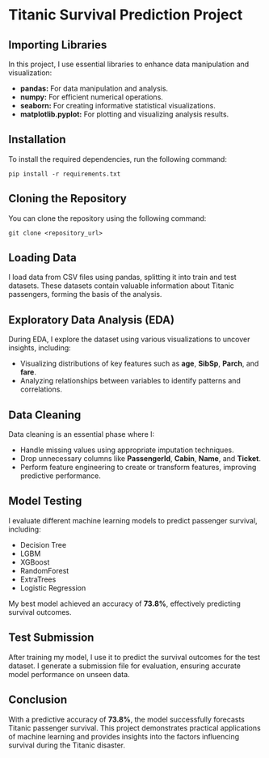 <!DOCTYPE html>
<html lang="en">
<head>
  <meta charset="UTF-8" />
  <meta name="viewport" content="width=device-width, initial-scale=1.0" />
  <title>Titanic Survival Prediction Project</title>
  <link rel="stylesheet" href="style.css" />
</head>
<body>
  <h1>Titanic Survival Prediction Project</h1>

  <div class="section">
    <h2>Importing Libraries</h2>
    <p>In this project, I use essential libraries to enhance data manipulation and visualization:</p>
    <ul>
      <li><b>pandas:</b> For data manipulation and analysis.</li>
      <li><b>numpy:</b> For efficient numerical operations.</li>
      <li><b>seaborn:</b> For creating informative statistical visualizations.</li>
      <li><b>matplotlib.pyplot:</b> For plotting and visualizing analysis results.</li>
    </ul>
  </div>

  <div class="section">
    <h2>Installation</h2>
    <p>To install the required dependencies, run the following command:</p>
    <pre><code>pip install -r requirements.txt</code></pre>
  </div>

  <div class="section">
    <h2>Cloning the Repository</h2>
    <p>You can clone the repository using the following command:</p>
    <pre><code>git clone &lt;repository_url&gt;</code></pre>
  </div>

  <div class="section">
    <h2>Loading Data</h2>
    <p>I load data from CSV files using pandas, splitting it into train and test datasets. These datasets contain valuable information about Titanic passengers, forming the basis of the analysis.</p>
  </div>

  <div class="section">
    <h2>Exploratory Data Analysis (EDA)</h2>
    <p>During EDA, I explore the dataset using various visualizations to uncover insights, including:</p>
    <ul>
      <li>Visualizing distributions of key features such as <b>age</b>, <b>SibSp</b>, <b>Parch</b>, and <b>fare</b>.</li>
      <li>Analyzing relationships between variables to identify patterns and correlations.</li>
    </ul>
  </div>

  <div class="section">
    <h2>Data Cleaning</h2>
    <p>Data cleaning is an essential phase where I:</p>
    <ul>
      <li>Handle missing values using appropriate imputation techniques.</li>
      <li>Drop unnecessary columns like <b>PassengerId</b>, <b>Cabin</b>, <b>Name</b>, and <b>Ticket</b>.</li>
      <li>Perform feature engineering to create or transform features, improving predictive performance.</li>
    </ul>
  </div>

  <div class="section">
    <h2>Model Testing</h2>
    <p>I evaluate different machine learning models to predict passenger survival, including:</p>
    <ul>
      <li>Decision Tree</li>
      <li>LGBM</li>
      <li>XGBoost</li>
      <li>RandomForest</li>
      <li>ExtraTrees</li>
      <li>Logistic Regression</li>
    </ul>
    <p>My best model achieved an accuracy of <b>73.8%</b>, effectively predicting survival outcomes.</p>
  </div>

  <div class="section">
    <h2>Test Submission</h2>
    <p>After training my model, I use it to predict the survival outcomes for the test dataset. I generate a submission file for evaluation, ensuring accurate model performance on unseen data.</p>
  </div>

  <div class="section">
    <h2>Conclusion</h2>
    <p>With a predictive accuracy of <b>73.8%</b>, the model successfully forecasts Titanic passenger survival. This project demonstrates practical applications of machine learning and provides insights into the factors influencing survival during the Titanic disaster.</p>
  </div>
</body>
</html>
